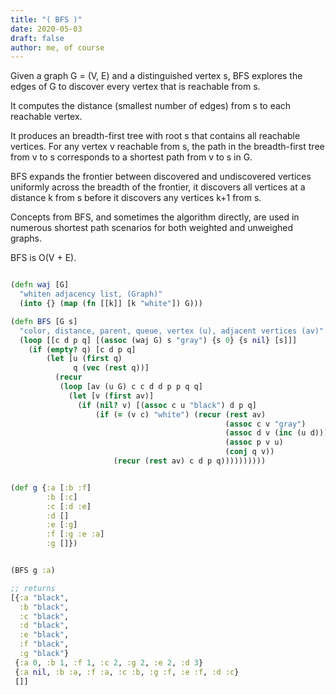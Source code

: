 ```yaml
---
title: "( BFS )"
date: 2020-05-03
draft: false
author: me, of course
---
```


Given a graph G = (V, E) and a distinguished vertex s, BFS explores the edges of
G to discover every vertex that is reachable from s.

It computes the distance (smallest number of edges) from s to each reachable
vertex.

It produces an breadth-first tree with root s that contains all reachable
vertices. For any vertex v reachable from s, the path in the breadth-first
tree from v to s corresponds to a shortest path from v to s in G.

BFS expands the frontier between discovered and undiscovered vertices
uniformly across the breadth of the frontier, it discovers all vertices at a
distance k from s before it discovers any vertices k+1 from s.

Concepts from BFS, and sometimes the algorithm directly, are used in numerous
shortest path scenarios for both weighted and unweighed graphs.

BFS is O(V + E).


```clj

(defn waj [G]
  "whiten adjacency list, (Graph)"
  (into {} (map (fn [[k]] [k "white"]) G)))

(defn BFS [G s]
  "color, distance, parent, queue, vertex (u), adjacent vertices (av)"
  (loop [[c d p q] [(assoc (waj G) s "gray") {s 0} {s nil} [s]]]
    (if (empty? q) [c d p q]
        (let [u (first q)
              q (vec (rest q))]
          (recur
           (loop [av (u G) c c d d p p q q]
             (let [v (first av)]
               (if (nil? v) [(assoc c u "black") d p q]
                   (if (= (v c) "white") (recur (rest av)
                                                (assoc c v "gray")
                                                (assoc d v (inc (u d)))
                                                (assoc p v u)
                                                (conj q v))
                       (recur (rest av) c d p q))))))))))


(def g {:a [:b :f]
        :b [:c]
        :c [:d :e]
        :d []
        :e [:g]
        :f [:g :e :a]
        :g []})


(BFS g :a)

;; returns
[{:a "black",
  :b "black",
  :c "black",
  :d "black",
  :e "black",
  :f "black",
  :g "black"}
 {:a 0, :b 1, :f 1, :c 2, :g 2, :e 2, :d 3}
 {:a nil, :b :a, :f :a, :c :b, :g :f, :e :f, :d :c}
 []]


```
